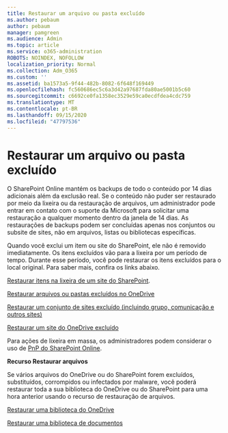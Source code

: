 ```yaml
---
title: Restaurar um arquivo ou pasta excluído
ms.author: pebaum
author: pebaum
manager: pamgreen
ms.audience: Admin
ms.topic: article
ms.service: o365-administration
ROBOTS: NOINDEX, NOFOLLOW
localization_priority: Normal
ms.collection: Adm_O365
ms.custom: ''
ms.assetid: ba1573a5-9f44-482b-8082-6f648f169449
ms.openlocfilehash: fc560686ec5c6a3d42a97687fda80ae5001b5c60
ms.sourcegitcommit: c6692ce0fa1358ec3529e59ca0ecdfdea4cdc759
ms.translationtype: MT
ms.contentlocale: pt-BR
ms.lasthandoff: 09/15/2020
ms.locfileid: "47797536"
---
```

# <a name="restore-a-deleted-file-or-folder"></a>Restaurar um arquivo ou pasta excluído

O SharePoint Online mantém os backups de todo o conteúdo por 14 dias adicionais além da exclusão real. Se o conteúdo não puder ser restaurado por meio da lixeira ou da restauração de arquivos, um administrador pode entrar em contato com o suporte da Microsoft para solicitar uma restauração a qualquer momento dentro da janela de 14 dias. As restaurações de backups podem ser concluídas apenas nos conjuntos ou subsite de sites, não em arquivos, listas ou bibliotecas específicas.

Quando você exclui um item ou site do SharePoint, ele não é removido imediatamente. Os itens excluídos vão para a lixeira por um período de tempo. Durante esse período, você pode restaurar os itens excluídos para o local original. Para saber mais, confira os links abaixo.

[Restaurar itens na lixeira de um site do SharePoint](https://support.office.com/article/restore-deleted-items-from-the-site-collection-recycle-bin-5fa924ee-16d7-487b-9a0a-021b9062d14b).

[Restaurar arquivos ou pastas excluídos no OneDrive](https://support.office.com/article/Restore-deleted-files-or-folders-in-OneDrive-949ada80-0026-4db3-a953-c99083e6a84f)

[Restaurar um conjunto de sites excluído (incluindo grupo, comunicação e outros sites)](https://docs.microsoft.com/sharepoint/restore-deleted-site-collection)

[Restaurar um site do OneDrive excluído](https://docs.microsoft.com/onedrive/restore-deleted-onedrive)

Para ações de lixeira em massa, os administradores podem considerar o uso de [PnP do SharePoint Online](https://docs.microsoft.com/powershell/sharepoint/sharepoint-pnp/sharepoint-pnp-cmdlets?view=sharepoint-ps).

**Recurso Restaurar arquivos**

Se vários arquivos do OneDrive ou do SharePoint forem excluídos, substituídos, corrompidos ou infectados por malware, você poderá restaurar toda a sua biblioteca do OneDrive ou do SharePoint para uma hora anterior usando o recurso de restauração de arquivos.

[Restaurar uma biblioteca do OneDrive](https://support.office.com/article/restore-your-onedrive-fa231298-759d-41cf-bcd0-25ac53eb8a15)

[Restaurar uma biblioteca de documentos](https://support.office.com/article/restore-a-document-library-317791c3-8bd0-4dfd-8254-3ca90883d39a)

